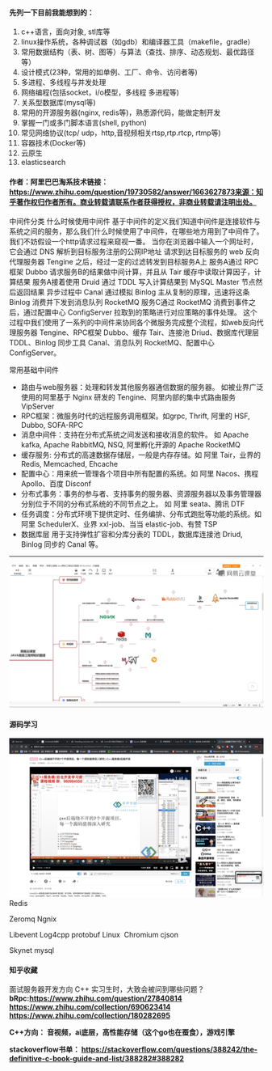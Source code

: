 #### 先列一下目前我能想到的：
1. c++语言，面向对象, stl库等<br/>
2. linux操作系统，各种调试器（如gdb）和编译器工具（makefile，gradle）<br/>
3. 常用数据结构（表、树、图等）与算法（查找、排序、动态规划、最优路径等）<br/>
4. 设计模式(23种，常用的如单例、工厂、命令、访问者等)<br/>
5. 多进程、多线程与并发处理<br/>
6. 网络编程(包括socket，i/o模型，多线程 多进程等)<br/>
7. 关系型数据库(mysql等)<br/>
8. 常用的开源服务器(nginx, redis等)，熟悉源代码，能做定制开发<br/>
9. 掌握一门或多门脚本语言(shell, python)<br/>
10. 常见网络协议(tcp/ udp，http,音视频相关rtsp,rtp.rtcp, rtmp等)<br/>
11. 容器技术(Docker等)<br/>
12. 云原生<br/>
13. elasticsearch

#### 作者：阿里巴巴淘系技术链接：https://www.zhihu.com/question/19730582/answer/1663627873来源：知乎著作权归作者所有。商业转载请联系作者获得授权，非商业转载请注明出处。
中间件分类
什么时候使用中间件
基于中间件的定义我们知道中间件是连接软件与系统之间的服务，那么我们什么时候使用了中间件，在哪些地方用到了中间件了。我们不妨假设一个http请求过程来窥视一番。
当你在浏览器中输入一个网址时，它会通过 DNS 解析到目标服务注册的公网IP地址
请求到达目标服务的 web 反向代理服务器 Tengine 之后，经过一定的过滤转发到目标服务A上
服务A通过 RPC框架 Dubbo 请求服务B的结果做中间计算，并且从 Tair 缓存中读取计算因子，计算结果
服务A接着使用 Druid 通过 TDDL 写入计算结果到 MySQL Master 节点然后返回结果
异步过程中 Canal 通过模拟 Binlog 主从复制的原理，迅速将这条 Binlog 消费并下发到消息队列 RocketMQ
服务C通过 RocketMQ 消费到事件之后，通过配置中心 ConfigServer 拉取到的策略进行对应策略的事件处理。
这个过程中我们使用了一系列的中间件来协同各个微服务完成整个流程，如web反向代理服务器 Tengine、RPC框架 Dubbo、缓存 Tair、连接池 Driud、数据库代理层 TDDL、Binlog 同步工具 Canal、消息队列 RocketMQ、配置中心 ConfigServer。

常用基础中间件
- 路由与web服务器：处理和转发其他服务器通信数据的服务器。 如被业界广泛使用的阿里基于 Nginx 研发的 Tengine、阿里内部的集中式路由服务 VipServer
- RPC框架：微服务时代的远程服务调用框架。如grpc, Thrift, 阿里的 HSF, Dubbo, SOFA-RPC
- 消息中间件：支持在分布式系统之间发送和接收消息的软件。 如 Apache kafka, Apache RabbitMQ, NSQ, 阿里孵化开源的 Apache RocketMQ
- 缓存服务: 分布式的高速数据存储层，一般是内存存储。如 阿里 Tair，业界的 Redis, Memcached, Ehcache
- 配置中心：用来统一管理各个项目中所有配置的系统。如 阿里 Nacos、携程 Apollo、百度 Disconf
- 分布式事务：事务的参与者、支持事务的服务器、资源服务器以及事务管理器分别位于不同的分布式系统的不同节点之上。 如 阿里 seata、腾讯 DTF
- 任务调度：分布式环境下提供定时、任务编排、分布式跑批等功能的系统。如 阿里 SchedulerX、业界 xxl-job、当当 elastic-job、有赞 TSP
- 数据库层 用于支持弹性扩容和分库分表的 TDDL，数据库连接池 Driud, Binlog 同步的 Canal 等。
---
![图片](./中间件.png)
#### 源码学习
![图片](./源码.png)
Redis

Zeromq
Ngnix

Libevent
Log4cpp
protobuf
Linux 
Chromium
cjson

Skynet
mysql

#### 知乎收藏
面试服务器开发方向 C++ 实习生时，大致会被问到哪些问题？
<b>bRpc:<b>https://www.zhihu.com/question/27840814
https://www.zhihu.com/collection/690623414
https://www.zhihu.com/collection/180282695

C++方向：
音视频，ai底层，高性能存储（这个go也在蚕食），游戏引擎

stackoverflow书单：
https://stackoverflow.com/questions/388242/the-definitive-c-book-guide-and-list/388282#388282